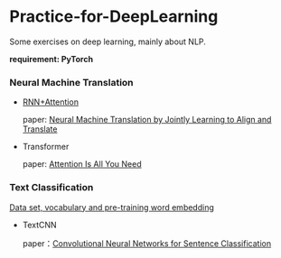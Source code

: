 # Practice-for-DeepLearning
Some exercises on deep learning, mainly about NLP.

**requirement: PyTorch**

### Neural Machine Translation

- [RNN+Attention](https://github.com/PengboLiu/Practice-for-DeepLearning/blob/master/Neural%20Machine%20Translation/RNN%2BAttention.py)

  paper: [Neural Machine Translation by Jointly Learning to Align and Translate](https://arxiv.org/abs/1409.0473)

- Transformer

  paper: [Attention Is All You Need](https://arxiv.org/abs/1706.03762)

### Text Classification

[Data set, vocabulary and pre-training word embedding](<https://github.com/649453932/Chinese-Text-Classification-Pytorch/tree/master/THUCNews/data>)

- TextCNN

  paper：[Convolutional Neural Networks for Sentence Classification](https://www.aclweb.org/anthology/D14-1181)

